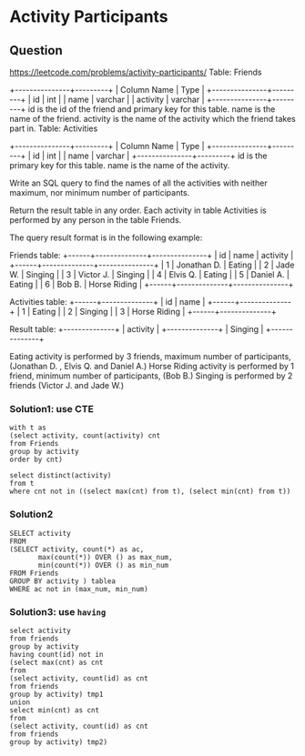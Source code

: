 # Activity Participants
## Question
https://leetcode.com/problems/activity-participants/
Table: Friends

+---------------+---------+
| Column Name   | Type    |
+---------------+---------+
| id            | int     |
| name          | varchar |
| activity      | varchar |
+---------------+---------+
id is the id of the friend and primary key for this table.
name is the name of the friend.
activity is the name of the activity which the friend takes part in.
Table: Activities

+---------------+---------+
| Column Name   | Type    |
+---------------+---------+
| id            | int     |
| name          | varchar |
+---------------+---------+
id is the primary key for this table.
name is the name of the activity.
 

Write an SQL query to find the names of all the activities with neither maximum, nor minimum number of participants.

Return the result table in any order. Each activity in table Activities is performed by any person in the table Friends.

The query result format is in the following example:

Friends table:
+------+--------------+---------------+
| id   | name         | activity      |
+------+--------------+---------------+
| 1    | Jonathan D.  | Eating        |
| 2    | Jade W.      | Singing       |
| 3    | Victor J.    | Singing       |
| 4    | Elvis Q.     | Eating        |
| 5    | Daniel A.    | Eating        |
| 6    | Bob B.       | Horse Riding  |
+------+--------------+---------------+

Activities table:
+------+--------------+
| id   | name         |
+------+--------------+
| 1    | Eating       |
| 2    | Singing      |
| 3    | Horse Riding |
+------+--------------+

Result table:
+--------------+
| activity     |
+--------------+
| Singing      |
+--------------+

Eating activity is performed by 3 friends, maximum number of participants, (Jonathan D. , Elvis Q. and Daniel A.)
Horse Riding activity is performed by 1 friend, minimum number of participants, (Bob B.)
Singing is performed by 2 friends (Victor J. and Jade W.)
### Solution1: use CTE
```
with t as 
(select activity, count(activity) cnt
from Friends
group by activity 
order by cnt)
    
select distinct(activity) 
from t
where cnt not in ((select max(cnt) from t), (select min(cnt) from t))
```
### Solution2
```
SELECT activity
FROM
(SELECT activity, count(*) as ac, 
       max(count(*)) OVER () as max_num, 
       min(count(*)) OVER () as min_num
FROM Friends
GROUP BY activity ) tablea
WHERE ac not in (max_num, min_num)
```
### Solution3: use ```having```
```
select activity
from friends
group by activity
having count(id) not in
(select max(cnt) as cnt
from
(select activity, count(id) as cnt
from friends
group by activity) tmp1
union
select min(cnt) as cnt 
from
(select activity, count(id) as cnt
from friends
group by activity) tmp2)
```
